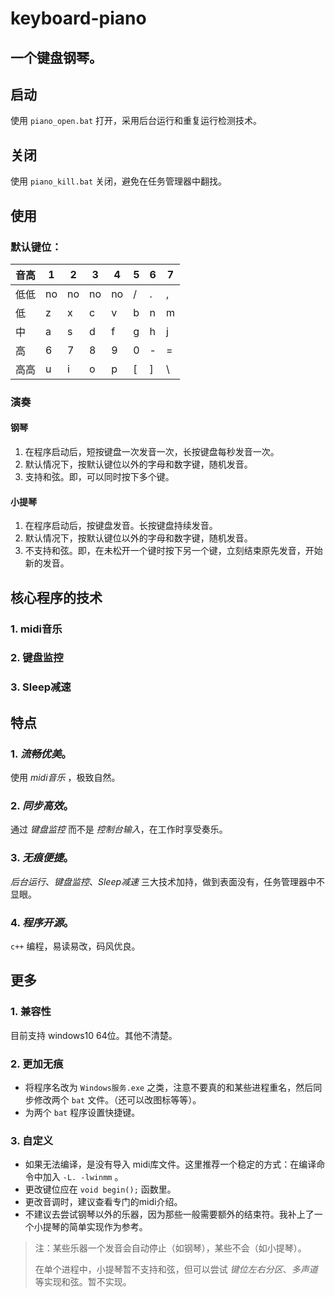 # keyboard-piano

## 一个键盘钢琴。

## 启动
使用 ``piano_open.bat`` 打开，采用后台运行和重复运行检测技术。

## 关闭
使用 ``piano_kill.bat`` 关闭，避免在任务管理器中翻找。

## 使用

### 默认键位：

| 音高 | 1 | 2 | 3 | 4 | 5 | 6 | 7 |
| ---- | - | - | - | - | - | - | - |
| 低低 | no| no| no| no| / | . | , |
|  低  | z | x | c | v | b | n | m |
|  中  | a | s | d | f | g | h | j |
|  高  | 6 | 7 | 8 | 9 | 0 | - | = |
| 高高 | u | i | o | p | [ | ] | \ |

### 演奏

#### 钢琴
1. 在程序启动后，短按键盘一次发音一次，长按键盘每秒发音一次。
2. 默认情况下，按默认键位以外的字母和数字键，随机发音。
3. 支持和弦。即，可以同时按下多个键。

#### 小提琴
1. 在程序启动后，按键盘发音。长按键盘持续发音。
2. 默认情况下，按默认键位以外的字母和数字键，随机发音。
3. 不支持和弦。即，在未松开一个键时按下另一个键，立刻结束原先发音，开始新的发音。

## 核心程序的技术
### 1. midi音乐
### 2. 键盘监控
### 3. Sleep减速

## 特点
### 1. *流畅优美*。 
使用 _midi音乐_ ，极致自然。
### 2. *同步高效*。 
通过 _键盘监控_ 而不是 _控制台输入_，在工作时享受奏乐。
### 3. *无痕便捷*。 
_后台运行_、_键盘监控_、_Sleep减速_ 三大技术加持，做到表面没有，任务管理器中不显眼。
### 4. *程序开源*。
``c++`` 编程，易读易改，码风优良。

## 更多
### 1. 兼容性
目前支持 windows10 64位。其他不清楚。

### 2. 更加无痕
- 将程序名改为 ``Windows服务.exe`` 之类，注意不要真的和某些进程重名，然后同步修改两个 ``bat`` 文件。（还可以改图标等等）。
- 为两个 ``bat`` 程序设置快捷键。

### 3. 自定义
- 如果无法编译，是没有导入 midi库文件。这里推荐一个稳定的方式：在编译命令中加入 ``-L. -lwinmm`` 。
- 更改键位应在 ``void begin();`` 函数里。
- 更改音调时，建议查看专门的midi介绍。
- 不建议去尝试钢琴以外的乐器，因为那些一般需要额外的结束符。我补上了一个小提琴的简单实现作为参考。
> 注：某些乐器一个发音会自动停止（如钢琴），某些不会（如小提琴）。
> 
> 在单个进程中，小提琴暂不支持和弦，但可以尝试 _键位左右分区_、_多声道_ 等实现和弦。暂不实现。
